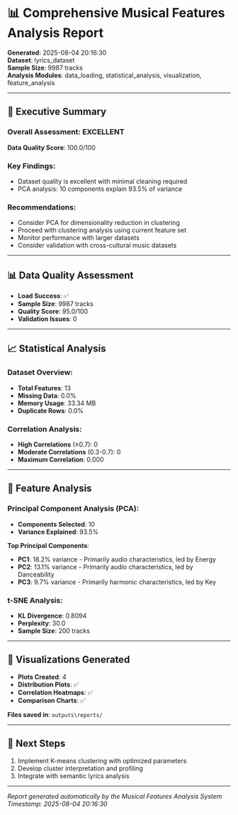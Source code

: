 # 📊 Comprehensive Musical Features Analysis Report

**Generated**: 2025-08-04 20:16:30  
**Dataset**: lyrics_dataset  
**Sample Size**: 9987 tracks  
**Analysis Modules**: data_loading, statistical_analysis, visualization, feature_analysis

---

## 🎯 Executive Summary

### Overall Assessment: EXCELLENT

**Data Quality Score**: 100.0/100

### Key Findings:
- Dataset quality is excellent with minimal cleaning required
- PCA analysis: 10 components explain 93.5% of variance

### Recommendations:
- Consider PCA for dimensionality reduction in clustering
- Proceed with clustering analysis using current feature set
- Monitor performance with larger datasets
- Consider validation with cross-cultural music datasets

---

## 📊 Data Quality Assessment

- **Load Success**: ✅
- **Sample Size**: 9987 tracks
- **Quality Score**: 95.0/100
- **Validation Issues**: 0

---

## 📈 Statistical Analysis

### Dataset Overview:
- **Total Features**: 13
- **Missing Data**: 0.0%
- **Memory Usage**: 33.34 MB
- **Duplicate Rows**: 0.0%

### Correlation Analysis:
- **High Correlations** (≥0.7): 0
- **Moderate Correlations** (0.3-0.7): 0
- **Maximum Correlation**: 0.000

---

## 🔬 Feature Analysis

### Principal Component Analysis (PCA):
- **Components Selected**: 10
- **Variance Explained**: 93.5%

**Top Principal Components**:
- **PC1**: 18.2% variance - Primarily audio characteristics, led by Energy
- **PC2**: 13.1% variance - Primarily audio characteristics, led by Danceability
- **PC3**: 9.7% variance - Primarily harmonic characteristics, led by Key

### t-SNE Analysis:
- **KL Divergence**: 0.8094
- **Perplexity**: 30.0
- **Sample Size**: 200 tracks

---

## 🎨 Visualizations Generated

- **Plots Created**: 4
- **Distribution Plots**: ✅
- **Correlation Heatmaps**: ✅
- **Comparison Charts**: ✅

**Files saved in**: `outputs\reports/`

---

## 🚀 Next Steps

1. Implement K-means clustering with optimized parameters
1. Develop cluster interpretation and profiling
1. Integrate with semantic lyrics analysis

---

*Report generated automatically by the Musical Features Analysis System*  
*Timestamp: 2025-08-04 20:16:30*
